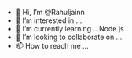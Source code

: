 - 👋 Hi, I’m @Rahuljainn
- 👀 I’m interested in ...
- 🌱 I’m currently learning ...Node.js
- 💞️ I’m looking to collaborate on ...
- 📫 How to reach me ...

<!---
Rahuljainn/Rahuljainn is a ✨ special ✨ repository because its `README.md` (this file) appears on your GitHub profile.
You can click the Preview link to take a look at your changes.
--->
